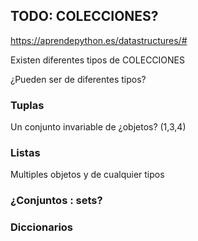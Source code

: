 ## TODO: COLECCIONES?
https://aprendepython.es/datastructures/#

Existen diferentes tipos de COLECCIONES

¿Pueden ser de diferentes tipos?

### Tuplas

Un conjunto invariable de ¿objetos?
(1,3,4)



### Listas


Multiples objetos y de cualquier tipos



### ¿Conjuntos : sets?



### Diccionarios


